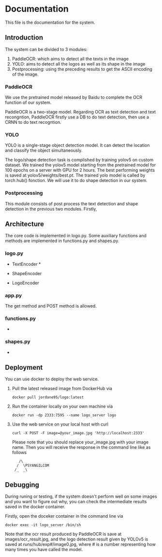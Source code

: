 # Documentation

This file is the documentation for the system.

## Introduction

The system can be divided to 3 modules:

1. PaddleOCR: which aims to detect all the texts in the image
2. YOLO: aims to detect all the logos as well as its shape in the image
3. Postprocessing: using the preceding results to get the ASCII encoding of the image.

### PaddleOCR

We use the pretrained model released by Baidu to complete the OCR function of our system.

PaddleOCR is a two-stage model. Regarding OCR as text detection and text recongntion, PaddleOCR firstly use a DB to do text detection, then use a CRNN to do text recogntion.

### YOLO

YOLO is a single-stage object detection model. It can detect the location and classify the object simultaneously.

The logo/shape detection task is complished by training yolov5 on custom dataset. We trained the yolov5 model starting from the pretrained model for 100 epochs on a server with GPU for 2 hours. The best performing weights is saved at yolov5/weights/best.pt. The trained yolo model is called by torch.hub() fonction. We will use it to do shape detection in our system.

### Postprocessing

This module consists of post process the text detection and shape detection in the previous two modules. Firstly, 

## Architecture

The core code is implemented in logo.py. Some auxiliary functions and methods are implemented in functions.py and shapes.py.

### logo.py

* TextEncoder
  * 

* ShapeEncoder

* LogoEncoder

### app.py

The get method and POST method is allowed.

### functions.py

* 

### shapes.py

* 

## Deployment

You can use docker to deploy the web service.

1. Pull the latest released image from DockerHub via

   ```
   docker pull jordane95/logo:latest
   ```

2. Run the container locally on your own machine via

   ```
   docker run -dp 2333:7595 --name logo_server logo
   ```

3. Use the web service on your local host with curl

   ```
   curl -X POST -F image=@your_image.jpg 'http://localhost:2333'
   ```

   Please note that you should replace your_image.jpg with your image name. Then you will receive the response in the command line like as follows

   ```
      /\              
     /  \PSYANGILCOM  
    /_  _\            
   ```

## Debugging

During runing or testing, if the system doesn't perform well on some images and you want to figure out why, you can check the intermediate results saved in the docker container.

Firstly, open the doceker container in the command line via

```
docker exec -it logo_server /bin/sh
```

Note that the ocr result produced by PaddleOCR is save at images/ocr_result.jpg, and the logo detection result given by YOLOv5 is saved at runs/hub/exp#/image0.jpg, where # is a number representing how many times you have called the model.

